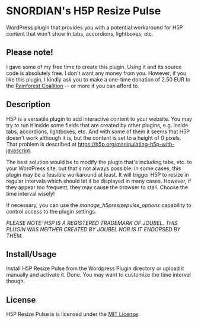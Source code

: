 # SNORDIAN's H5P Resize Pulse
WordPress plugin that provides you with a potential workaround for H5P content that won't show in tabs, accordions, lightboxes, etc.

## Please note!
I gave some of my free time to create this plugin. Using it and its source code is absolutely free. I don't want any money from you. However, if you like this plugin, I kindly ask you to make a one-time donation of 2.50 EUR to the [Rainforest Coalition](https://www.rainforestcoalition.org/donations/) -- or more if you can afford to.

## Description
H5P is a versatile plugin to add interactive content to your website. You may try to run it inside some fields that are created by other plugins, e.g. inside tabs, accordions, lightboxes, etc. And with some of them it seems that H5P doesn't work although it is, but the content is set to a height of 0 pixels. That problem is described at https://h5p.org/manipulating-h5p-with-javascript.

The best solution would be to modify the plugin that's including tabs, etc. to your WordPress site, but that's not always possible. In some cases, this plugin may be a feasible workaround at least. It will trigger H5P to resize in regular intervals which should let it be displayed in many cases. However, if they appear too frequent, they may cause the browser to stall. Choose the time interval wisely!

If necessary, you can use the _manage_h5presizepulse_options_ capability to control access to the plugin settings.

*PLEASE NOTE: H5P IS A REGISTERED TRADEMARK OF JOUBEL. THIS PLUGIN WAS NEITHER CREATED BY JOUBEL NOR IS IT ENDORSED BY THEM.*

## Install/Usage
Install H5P Resize Pulse from the Wordpress Plugin directory or upload it manually and activate it. Done. You may want to customize the time interval though.

## License
H5P Resize Pulse is is licensed under the [MIT License](https://github.com/otacke/wp-h5p-resize-pulse/blob/master/LICENSE).
